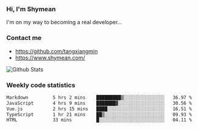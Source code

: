 ### Hi, I'm Shymean

I'm on my way to becoming a real developer...

### Contact me

- <https://github.com/tangxiangmin>
- <https://www.shymean.com/>

![Github Stats](https://github-readme-stats.vercel.app/api?username=tangxiangmin&show_icons=true&theme=dark)


###  Weekly code statistics

<!--START_SECTION:waka-->

```txt
Markdown         5 hrs 2 mins    █████████▒░░░░░░░░░░░░░░░   36.97 %
JavaScript       4 hrs 9 mins    ███████▓░░░░░░░░░░░░░░░░░   30.56 %
Vue.js           2 hrs 15 mins   ████░░░░░░░░░░░░░░░░░░░░░   16.51 %
TypeScript       1 hr 21 mins    ██▒░░░░░░░░░░░░░░░░░░░░░░   09.93 %
HTML             33 mins         █░░░░░░░░░░░░░░░░░░░░░░░░   04.11 %
```

<!--END_SECTION:waka-->